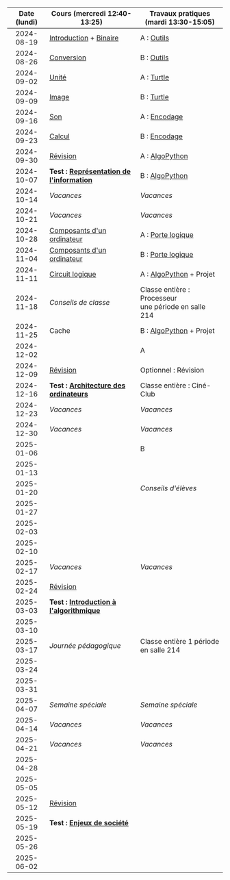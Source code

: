 | Date (lundi) | Cours (mercredi 12:40-13:25)                                      | Travaux pratiques (mardi 13:30-15:05)                       |
| :----------: | ----------------------------------------------------------------- | ----------------------------------------------------------- |
|  2024-08-19  | [Introduction](/docs/1m/intro) + [Binaire](/docs/1m/repr/binaire) | A : [Outils](/docs/1m/prog/outils)                          |
|  2024-08-26  | [Conversion](/docs/1m/repr/conversion)                            | B : [Outils](/docs/1m/prog/outils)                          |
|  2024-09-02  | [Unité](/docs/1m/repr/unite)                                      | A : [Turtle](/docs/1m/prog/turtle)                          |
|  2024-09-09  | [Image](/docs/1m/repr/image)                                      | B : [Turtle](/docs/1m/prog/turtle)                          |
|  2024-09-16  | [Son](/docs/1m/repr/son)                                          | A : [Encodage](/docs/1m/repr/encodage)                      |
|  2024-09-23  | [Calcul](/docs/1m/repr/calcul)                                    | B : [Encodage](/docs/1m/repr/encodage)                      |
|  2024-09-30  | [Révision](/docs/1m/repr/revision)                                | A : [AlgoPython](/docs/1m/prog/algopython-1)                |
|  2024-10-07  | **Test : [Représentation de l'information](/docs/1m/repr)**       | B : [AlgoPython](/docs/1m/prog/algopython-1)                |
|  2024-10-14  | _Vacances_                                                        | _Vacances_                                                  |
|  2024-10-21  | _Vacances_                                                        | _Vacances_                                                  |
|  2024-10-28  | [Composants d'un ordinateur](/docs/1m/arch/composants)            | A : [Porte logique](/docs/1m/arch/porte)                    |
|  2024-11-04  | [Composants d'un ordinateur](/docs/1m/arch/composants)            | B : [Porte logique](/docs/1m/arch/porte)                    |
|  2024-11-11  | [Circuit logique](/docs/1m/arch/circuit)                          | A : [AlgoPython](/docs/1m/prog/algopython-2) + Projet       |
|  2024-11-18  | _Conseils de classe_                                              | Classe entière : Processeur <br /> une période en salle 214 |
|  2024-11-25  | Cache                                                             | B : [AlgoPython](/docs/1m/prog/algopython-2) + Projet       |
|  2024-12-02  |                                                                   | A                                                           |
|  2024-12-09  | [Révision](/docs/1m/arch/revision)                                | Optionnel : Révision                                        |
|  2024-12-16  | **Test : [Architecture des ordinateurs](/docs/1m/arch)**          | Classe entière : Ciné-Club                                  |
|  2024-12-23  | _Vacances_                                                        | _Vacances_                                                  |
|  2024-12-30  | _Vacances_                                                        | _Vacances_                                                  |
|  2025-01-06  |                                                                   | B                                                           |
|  2025-01-13  |                                                                   |                                                             |
|  2025-01-20  |                                                                   | _Conseils d'élèves_                                         |
|  2025-01-27  |                                                                   |                                                             |
|  2025-02-03  |                                                                   |                                                             |
|  2025-02-10  |                                                                   |                                                             |
|  2025-02-17  | _Vacances_                                                        | _Vacances_                                                  |
|  2025-02-24  | [Révision](/docs/1m/algo/revision)                                |                                                             |
|  2025-03-03  | **Test : [Introduction à l'algorithmique](/docs/1m/algo)**        |                                                             |
|  2025-03-10  |                                                                   |                                                             |
|  2025-03-17  | _Journée pédagogique_                                             | Classe entière 1 période en salle 214                       |
|  2025-03-24  |                                                                   |                                                             |
|  2025-03-31  |                                                                   |                                                             |
|  2025-04-07  | _Semaine spéciale_                                                | _Semaine spéciale_                                          |
|  2025-04-14  | _Vacances_                                                        | _Vacances_                                                  |
|  2025-04-21  | _Vacances_                                                        | _Vacances_                                                  |
|  2025-04-28  |                                                                   |                                                             |
|  2025-05-05  |                                                                   |                                                             |
|  2025-05-12  | [Révision](/docs/1m/enje/revision)                                |                                                             |
|  2025-05-19  | **Test : [Enjeux de société](/docs/1m/enje)**                     |                                                             |
|  2025-05-26  |                                                                   |                                                             |
|  2025-06-02  |                                                                   |                                                             |
